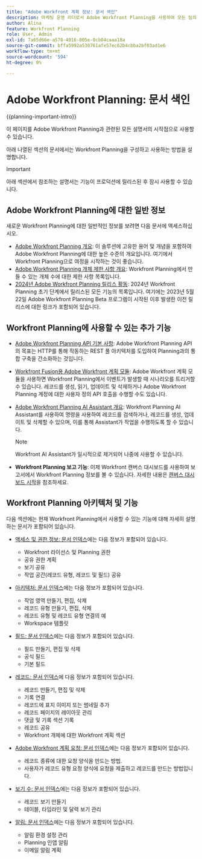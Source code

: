 ```yaml
---
title: "Adobe Workfront 계획 정보: 문서 색인"
description: 마케팅 운영 리더로서 Adobe Workfront Planning을 사용하여 모든 팀의 마케팅 라이프사이클 전반에서 작업을 구성할 수 있습니다. 이 섹션의 문서에서는 계획 기능을 구성하는 방법과 이를 캠페인 관리 작업의 일부로 사용하는 방법을 설명합니다.
author: Alina
feature: Workfront Planning
role: User, Admin
exl-id: 7a65d66e-a578-4016-805e-0cb04caaa18a
source-git-commit: bffa5992a530761afe57ec62b4cbba2bf03ad1e6
workflow-type: tm+mt
source-wordcount: '594'
ht-degree: 0%

---
```


# Adobe Workfront Planning: 문서 색인


{{planning-important-intro}}

이 페이지를 Adobe Workfront Planning과 관련된 모든 설명서의 시작점으로 사용할 수 있습니다.

아래 나열된 섹션의 문서에서는 Workfront Planning을 구성하고 사용하는 방법을 설명합니다.

<!--consider removing the IMPORTANT below after GA-->

>[!IMPORTANT]
>
>아래 섹션에서 참조하는 설명서는 기능이 프로덕션에 릴리스된 후 잠시 사용할 수 있습니다.

## Adobe Workfront Planning에 대한 일반 정보

새로운 Workfront Planning에 대한 일반적인 정보를 보려면 다음 문서에 액세스하십시오.

* [Adobe Workfront Planning 개요](/help/quicksilver/planning/general/planning-overview.md): 이 솔루션에 고유한 용어 및 개념을 포함하여 Adobe Workfront Planning에 대한 높은 수준의 개요입니다. 여기에서 Workfront Planning으로 여정을 시작하는 것이 좋습니다.
* [Adobe Workfront Planning 개체 제한 사항 개요](/help/quicksilver/planning/general/limitations-overview.md): Workfront Planning에서 만들 수 있는 개체 수에 대한 제한 사항 목록입니다.
* [2024년 Adobe Workfront Planning 릴리스 활동](/help/quicksilver/planning/general/release-activity.md): 2024년 Workfront Planning 초기 단계에서 릴리스된 모든 기능의 목록입니다. 여기에는 2023년 5월 22일 Adobe Workfront Planning Beta 프로그램이 시작된 이후 발생한 이전 릴리스에 대한 링크가 포함되어 있습니다.

## Workfront Planning에 사용할 수 있는 추가 기능

* [Adobe Workfront Planning API 기본 사항](/help/quicksilver/planning/general/planning-api-basics.md): Adobe Workfront Planning API의 목표는 HTTP를 통해 작동하는 REST 풀 아키텍처를 도입하여 Planning과의 통합 구축을 간소화하는 것입니다.

* [Workfront Fusion용 Adobe Workfront 계획 모듈](/help/quicksilver/workfront-fusion/apps-and-their-modules/workfront-planning-modules.md): Adobe Workfront 계획 모듈을 사용하면 Workfront Planning에서 이벤트가 발생할 때 시나리오를 트리거할 수 있습니다. 레코드를 생성, 읽기, 업데이트 및 삭제하거나 Adobe Workfront Planning 계정에 대한 사용자 정의 API 호출을 수행할 수도 있습니다.

* [Adobe Workfront Planning AI Assistant 개요](/help/quicksilver/planning/general/planning-ai-assistant-overview.md): Workfront Planning AI Assistant를 사용하여 명령을 사용하여 레코드를 검색하거나, 레코드를 생성, 업데이트 및 삭제할 수 있으며, 이를 통해 Assistant가 작업을 수행하도록 할 수 있습니다.

  >[!NOTE]
  >
  >    Workfront AI Assistant가 일시적으로 제거되어 나중에 사용할 수 있습니다.

* **Workfront Planning 보고 기능**: 이제 Workfront 캔버스 대시보드를 사용하여 보고서에서 Workfront Planning 정보를 볼 수 있습니다. 자세한 내용은 [캔버스 대시보드 시작](/help/quicksilver/reports-and-dashboards/canvas-dashboards/manage-canvas-dashboards/get-started-canvas-dashboards.md)을 참조하세요.

## Workfront Planning 아키텍처 및 기능

다음 섹션에는 현재 Workfront Planning에서 사용할 수 있는 기능에 대해 자세히 설명하는 문서가 포함되어 있습니다.

* [액세스 및 권한 정보: 문서 인덱스](/help/quicksilver/planning/access/access-information.md)에는 다음 정보가 포함되어 있습니다.

   * Workfront 라이선스 및 Planning 권한
   * 공유 권한 계획
   * 보기 공유
   * 작업 공간(레코드 유형, 레코드 및 필드) 공유

* [아키텍처: 문서 인덱스](/help/quicksilver/planning/architecture/architecture-information.md)에는 다음 정보가 포함되어 있습니다.

   * 작업 영역 만들기, 편집, 삭제
   * 레코드 유형 만들기, 편집, 삭제
   * 레코드 유형 및 레코드 유형 연결의 예
   * Workspace 템플릿

* [필드: 문서 인덱스](/help/quicksilver/planning/fields/fields-information.md)에는 다음 정보가 포함되어 있습니다.

   * 필드 만들기, 편집 및 삭제
   * 공식 필드
   * 기본 필드

* [레코드: 문서 인덱스](/help/quicksilver/planning/records/records-information.md)에 다음 정보가 포함되어 있습니다.

   * 레코드 만들기, 편집 및 삭제
   * 기록 연결
   * 레코드에 표지 이미지 또는 썸네일 추가
   * 레코드 페이지의 레이아웃 관리
   * 댓글 및 기록 섹션 기록
   * 레코드 공유
   * Workfront 개체에 대한 Workfront 계획 섹션

* [Adobe Workfront 계획 요청: 문서 인덱스](/help/quicksilver/planning/requests/requests-article-index.md)에는 다음 정보가 포함되어 있습니다.

   * 레코드 종류에 대한 요청 양식을 만드는 방법.
   * 사용자가 레코드 유형 요청 양식에 요청을 제출하고 레코드를 만드는 방법입니다.

* [보기 수: 문서 인덱스](/help/quicksilver/planning/views/views-information.md)에는 다음 정보가 포함되어 있습니다.

   * 레코드 보기 만들기
   * 테이블, 타임라인 및 달력 보기 관리

* [알림: 문서 인덱스](/help/quicksilver/planning/notifications/notifications-information.md)에는 다음 정보가 포함되어 있습니다.

   * 알림 환경 설정 관리
   * Planning 인앱 알림
   * 이메일 알림 계획

